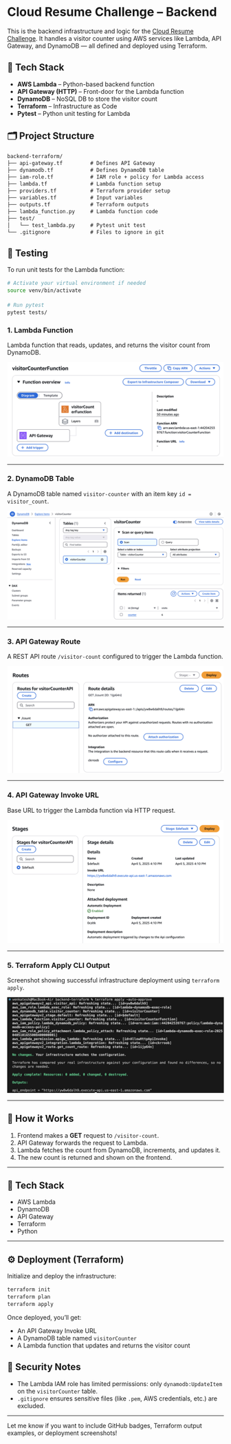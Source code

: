 # Cloud Resume Challenge – Backend

This is the backend infrastructure and logic for the [Cloud Resume Challenge](https://cloudresumechallenge.dev/). It handles a visitor counter using AWS services like Lambda, API Gateway, and DynamoDB — all defined and deployed using Terraform.

## 🚀 Tech Stack

- **AWS Lambda** – Python-based backend function
- **API Gateway (HTTP)** – Front-door for the Lambda function
- **DynamoDB** – NoSQL DB to store the visitor count
- **Terraform** – Infrastructure as Code
- **Pytest** – Python unit testing for Lambda

## 🗂️ Project Structure

```
backend-terraform/
├── api-gateway.tf         # Defines API Gateway
├── dynamodb.tf            # Defines DynamoDB table
├── iam-role.tf            # IAM role + policy for Lambda access
├── lambda.tf              # Lambda function setup
├── providers.tf           # Terraform provider setup
├── variables.tf           # Input variables
├── outputs.tf             # Terraform outputs
├── lambda_function.py     # Lambda function code
├── test/
│   └── test_lambda.py     # Pytest unit test
└── .gitignore             # Files to ignore in git
```

## 🧪 Testing

To run unit tests for the Lambda function:

```bash
# Activate your virtual environment if needed
source venv/bin/activate

# Run pytest
pytest tests/
```
### 1. Lambda Function 
Lambda function that reads, updates, and returns the visitor count from DynamoDB.

![Lambda Function](images/lambda.JPG)

---

### 2. DynamoDB Table
A DynamoDB table named `visitor-counter` with an item key `id = visitor_count`.

![DynamoDB Table](images/dynamodb.JPG)

---

### 3. API Gateway Route
A REST API route `/visitor-count` configured to trigger the Lambda function.

![API Gateway Route](images/routes.JPG)

---

### 4. API Gateway Invoke URL
Base URL to trigger the Lambda function via HTTP request.

![Invoke URL](images/invoke_url.JPG)

---

### 5. Terraform Apply CLI Output
Screenshot showing successful infrastructure deployment using `terraform apply`.

![Terraform CLI](images/terraform_cli.JPG)

---

## 🚀 How it Works

1. Frontend makes a **GET** request to `/visitor-count`.
2. API Gateway forwards the request to Lambda.
3. Lambda fetches the count from DynamoDB, increments, and updates it.
4. The new count is returned and shown on the frontend.

---

## 🔧 Tech Stack

- AWS Lambda
- DynamoDB
- API Gateway
- Terraform
- Python
---

## ⚙️ Deployment (Terraform)

Initialize and deploy the infrastructure:

```bash
terraform init
terraform plan
terraform apply
```

Once deployed, you’ll get:
- An API Gateway Invoke URL
- A DynamoDB table named `visitorCounter`
- A Lambda function that updates and returns the visitor count

## 🔐 Security Notes

- The Lambda IAM role has limited permissions: only `dynamodb:UpdateItem` on the `visitorCounter` table.
- `.gitignore` ensures sensitive files (like `.pem`, AWS credentials, etc.) are excluded.

---

Let me know if you want to include GitHub badges, Terraform output examples, or deployment screenshots!

